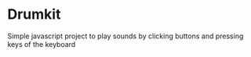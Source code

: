 # Drumkit
Simple javascript project to play sounds by clicking buttons and pressing keys of the keyboard
